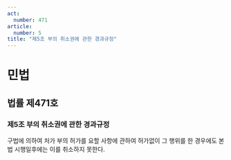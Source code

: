 ```yaml
---
act:
  number: 471
article:
  number: 5
title: "제5조 부의 취소권에 관한 경과규정"
---
```

# 민법

## 법률 제471호

### 제5조 부의 취소권에 관한 경과규정

구법에 의하여 처가 부의 허가를 요할 사항에 관하여 허가없이 그 행위를 한 경우에도 본법 시행일후에는 이를 취소하지 못한다.
